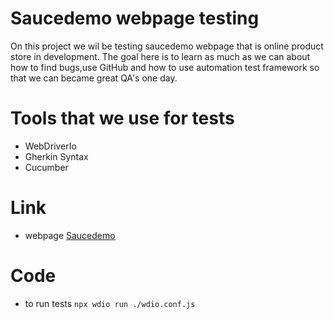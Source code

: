 # Saucedemo webpage testing
On this project we wil be testing saucedemo webpage that is online product store in development.
The goal here is to learn as much as we can about how to find bugs,use GitHub and how to use automation test framework so that we can became great QA's one day.
 
# Tools that we use for tests
* WebDriverIo
* Gherkin Syntax
* Cucumber
# Link
*  webpage [Saucedemo](https://www.saucedemo.com/)
# Code
-  to run tests `npx wdio run ./wdio.conf.js`
